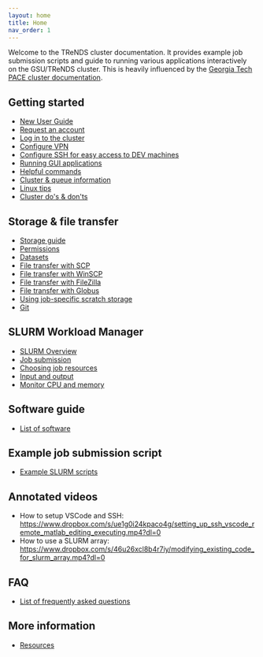 ```yaml
---
layout: home
title: Home
nav_order: 1
---
```

Welcome to the TReNDS cluster documentation. It provides example job
submission scripts and guide to running various applications
interactively on the GSU/TReNDS cluster. This is heavily influenced by
the [Georgia Tech PACE cluster
documentation](docs/https://docs.pace.gatech.edu/).

## Getting started

-   [New User Guide](docs/New_User_Guide)
-   [Request an account](docs/Request_an_account)
-   [Log in to the cluster](docs/Log_in_to_the_cluster)
-   [Configure VPN](docs/Configure_VPN)
-   [Configure SSH for easy access to DEV machines](docs/Configure_SSH_for_easy_access_to_DEV_machines)
-   [Running GUI applications](docs/Running_GUI_applications)
-   [Helpful commands](docs/Helpful_commands)
-   [Cluster & queue information](docs/Cluster_queue_information)
-   [Linux tips](docs/Linux_tips)
-   [Cluster do's & don'ts](docs/Cluster_do's_&_don'ts)

## Storage & file transfer

-   [Storage guide](docs/Storage_guide)
-   [Permissions](docs/Permissions)
-   [Datasets](docs/Datasets)
-   [File transfer with SCP](/docs/File_transfer_with_SCP)
-   [File transfer with WinSCP](/docs/File_transfer_with_WinSCP)
-   [File transfer with FileZilla](/docs/File_transfer_with_FileZilla)
-   [File transfer with Globus](/docs/File_transfer_with_Globus)
-   [Using job-specific scratch storage](docs/Using_job-specific_scratch_storage)
-   [Git](docs/Git)

## SLURM Workload Manager

-   [SLURM Overview](docs/SLURM_overview)
-   [Job submission](docs/Job_submission)
-   [Choosing job resources](docs/Choosing_job_resources)
-   [Input and output](docs/Input_and_output)
-   [Monitor CPU and memory](docs/Monitor_CPU_and_memory)

## Software guide

-   [List of software](docs/List_of_software)

## Example job submission script

-   [Example SLURM scripts](docs/Example_SLURM_scripts)

## Annotated videos

-   How to setup VSCode and SSH:
    <https://www.dropbox.com/s/ue1g0i24kpaco4g/setting_up_ssh_vscode_remote_matlab_editing_executing.mp4?dl=0>
-   How to use a SLURM array:
    <https://www.dropbox.com/s/46u26xcl8b4r7iy/modifying_existing_code_for_slurm_array.mp4?dl=0>

## FAQ

-   [List of frequently asked
    questions](docs/List_of_frequently_asked_questions)

## More information

-   [Resources](docs/Resources)


